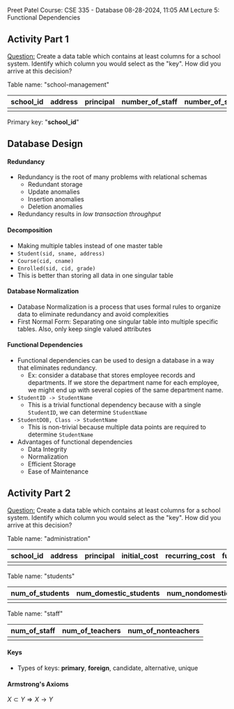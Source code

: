 Preet Patel
Course: CSE 335 - Database
08-28-2024, 11:05 AM
Lecture 5: Functional Dependencies

## Activity Part 1
<u>Question:</u> Create a data table which contains at least columns for a school system. Identify which column you would select as the "key". How did you arrive at this decision?

Table name: "school-management"

| school_id | address | principal | number_of_staff | number_of_students | funding | phone | recurring_cost | initial_cost | number_classes_offered |
| --------- | ------- | --------- | --------------- | ------------------ | ------- | ----- | -------------- | ------------ | ---------------------- |
|           |         |           |                 |                    |         |       |                |              |                        |
Primary key: "**school_id**"

## Database Design
#### Redundancy
- Redundancy is the root of many problems with relational schemas
	- Redundant storage
	- Update anomalies
	- Insertion anomalies
	- Deletion anomalies
- Redundancy results in *low transaction throughput*
#### Decomposition
- Making multiple tables instead of one master table
- `Student(sid, sname, address)`
- `Course(cid, cname)`
- `Enrolled(sid, cid, grade)`
- This is better than storing all data in one singular table

#### Database Normalization
- Database Normalization is a process that uses formal rules to organize data to eliminate redundancy and avoid complexities
- First Normal Form: Separating one singular table into multiple specific tables. Also, only keep single valued attributes

#### Functional Dependencies
- Functional dependencies can be used to design a database in a way that eliminates redundancy.
	- Ex: consider a database that stores employee records and departments. If we store the department name for each employee, we might end up with several copies of the same department name.
- `StudentID -> StudentName`
	- This is a trivial functional dependency because with a single `StudentID`, we can determine `StudentName`
- `StudentDOB, Class -> StudentName`
	- This is non-trivial because multiple data points are required to determine `StudentName`
- Advantages of functional dependencies
	- Data Integrity
	- Normalization
	- Efficient Storage
	- Ease of Maintenance

## Activity Part 2
<u>Question:</u> Create a data table which contains at least columns for a school system. Identify which column you would select as the "key". How did you arrive at this decision?

Table name: "administration"

| school_id | address | principal | initial_cost | recurring_cost | funding |
| --------- | ------- | --------- | ------------ | -------------- | ------- |
|           |         |           |              |                |         |
Table name: "students"

| num_of_students | num_domestic_students | num_nondomestic_students |
| --------------- | --------------------- | ------------------------ |
|                 |                       |                          |

Table name: "staff"

| num_of_staff | num_of_teachers | num_of_nonteachers |
| ------------ | --------------- | ------------------ |
|              |                 |                    |
#### Keys
- Types of keys: **primary**, **foreign**, candidate,  alternative, unique

#### Armstrong's Axioms
$X \subset Y \Rightarrow X \rightarrow Y$

